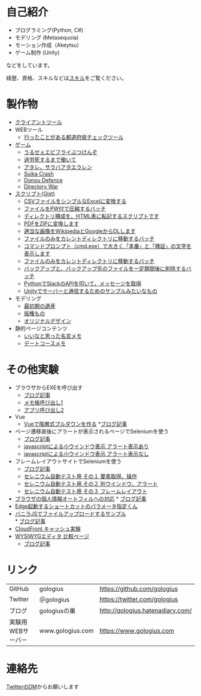 # 自己紹介
* プログラミング(Python, C#)
* モデリング (Metasequoia)
* モーション作成（Akeytsu）
* ゲーム制作 (Unity)

などをしています。

経歴、資格、スキルなどは[スキル](skill.md)をご覧ください。

# 製作物
* [クライアントツール](tool.md)
* WEBツール
  * [行ったことがある都道府県チェックツール](/japan_map/index.html)
* [ゲーム](game.md)
  * [うるせぇエビフライぶつけんぞ](https://unityroom.com/games/uruse_ebi)
  * [過労死するまで働いて](https://unityroom.com/games/karoshi_hatarake)
  * [アタレ、サラバアタエラレン](atare_saraba.md)
  * [Suika Crash](suika_crash.md)
  * [Donou Defence](donou_defence.md)
  * [Directory War](directory_war.md)
* [スクリプト(Gist)](https://gist.github.com/gologius)
  * [ CSVファイルをシンプルなExcelに変換する](https://gist.github.com/gologius/79f793e0f2a1fe7b321e9bdf2fc8f10c)
  * [ファイルをPW付で圧縮するバッチ](https://gist.github.com/gologius/2b3d1ae6b1140d50f077f34a370f9434)
  * [ディレクトリ構成を、HTML表に転記するスクリプトです](https://gist.github.com/gologius/2613f3c3c90b6470cda532a1097f033f)
  * [ PDFをZIPに変換します](https://gist.github.com/gologius/3c6a207f2a0b56242f636fb7ab3bb472)
  * [適当な画像をWikipediaとGoogleからDLします](https://gist.github.com/gologius/dffd310024fdc621ec78644a3362a3d1)
  * [ファイルのみをカレントディレクトリに移動するバッチ](https://gist.github.com/gologius/1edd8e411395904f3eb037295beca412)
  * [ コマンドプロンプト（cmd.exe）で大きく「本番」と「検証」の文字を表示します ](https://gist.github.com/gologius/1edd8e411395904f3eb037295beca412)
  * [ファイルのみをカレントディレクトリに移動するバッチ](https://gist.github.com/gologius/9e8a07dc622296aa162d275903efc825)
  * [バックアップと、バックアップ先のファイルを一定期間後に削除するバッチ](https://gist.github.com/gologius/74ae221b6d09be98261db57a169b4492)
  * [PythonでSlackのAPIを叩いて，メッセージを取得](https://gist.github.com/gologius/04c7767f2265db0353268229ea29eec3)
  * [Unityでサーバーと通信するためのサンプルみたいなもの](https://gist.github.com/gologius/ddc4d2f1b3d9c3fc632922f767bca13b)
* モデリング
  * [最初期の遺産](model_gallery_old.md)
  * [版権もの](model_gallery_copy.md)
  * [オリジナルデザイン](model_gallery_original.md)
* 静的ページコンテンツ
  * [いいなと思った名言メモ](meigen.md)
  * [デートコースメモ](/date/index.html)

# その他実験
  * ブラウザからEXEを呼び出す 
	* [ブログ記事](https://gologius.hatenadiary.com/entry/2021/07/04/154148)
    * <a href="./test/blowser_to_call_exe/test1.html">メモ帳呼び出し1</a>
    * <a href="./test/blowser_to_call_exe/test2.html">アプリ呼び出し2</a>
  * Vue
    * <a href="./test/PULLDOWN_SAMPLE/top.html">Vueで階層式プルダウンを作る</a> 
	*[ブログ記事](https://gologius.hatenadiary.com/entry/2020/06/06/153138) 
  * ページ遷移直後にアラートが表示されるページでSeleniumを使う 
	* [ブログ記事](https://gologius.hatenadiary.com/entry/2018/05/14/225757)
    * <a href="javascript:void(0);" onclick="window.open('test/test_csvdl_alert.html', 'window', 'width=800, height=600') ">javascriptによる小ウインドウ表示 アラート表示あり</a>
    * <a href="javascript:void(0);" onclick="window.open('test/test_csvdl_noalert.html', 'window', 'width=800, height=600') ">javascriptによる小ウインドウ表示 アラート表示なし</a>
  * フレームレイアウトサイトでSeleniumを使う 
	* [ブログ記事](https://gologius.hatenadiary.com/entry/2018/03/10/230538)
    * <a href="test/selenium_lecture_1.html">セレニウム自動テスト用 その１ 要素取得、操作</a>
    * <a href="test/selenium_lecture_2.html">セレニウム自動テスト用 その２ 別ウインドウ、アラート</a>
    * <a href="test/selenium_lecture_3.html">セレニウム自動テスト用 その３ フレームレイアウト</a>
  *  <a href="test/test_brouser_suggest/login1.html">ブラウザの個人情報オートフィルへの対応</a> 
	* <a href="https://gologius.hatenadiary.com/entry/2022/05/14/130150">ブログ記事</a>
  *  <a href="param_gen/index.html">Edge起動するショートカットのパラメータ指定くん</a>
  *  <a href="test/file_upload/upload.html">バニラJSでファイルアップロードするサンプル</a>	
	* <a href="https://gologius.hatenadiary.com/entry/2023/06/24/143816">ブログ記事</a>
  * <a href="./test/test_cache/top.html">CloudFront キャッシュ実験</a>
  * <a href="./test/test_WYSIWYG/index.html">WYSIWYGエディタ 比較ページ </a>
	* <a href="https://gologius.hatenadiary.com/entry/2023/08/14/100251">ブログ記事</a>
  
# リンク
<table>
  <tr>
    <td>GitHub</td>
    <td>gologius</td>
    <td> <a href="https://github.com/gologius">https://github.com/gologius</a></td>
  </tr>
  <tr>
    <td>Twitter</td>
    <td>＠gologius</td>
    <td> <a href="https://twitter.com/gologius">https://twitter.com/gologius</a></td>
  </tr>
  <tr>
    <td>ブログ</td>
    <td>gologiusの巣</td>
    <td> <a href="http://gologius.hatenadiary.com/">http://gologius.hatenadiary.com/</a></td>
  </tr>
  <tr>
    <td>実験用WEBサーバー </td>
    <td>www.gologius.com</td>
    <td> <a href="https://www.gologius.com">https://www.gologius.com</a></td>
  </tr>
</table>

# 連絡先
 [TwitterのDM](https://twitter.com/gologius)からお願いします
